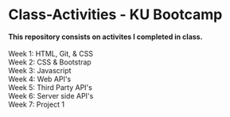# Class-Activities - KU Bootcamp 
<b>This repository consists on activites I completed in class.</b>
<br>
<br>
Week 1: HTML, Git, & CSS <br>
Week 2: CSS & Bootstrap <br>
Week 3: Javascript <br>
Week 4: Web API's <br>
Week 5: Third Party API's <br>
Week 6: Server side API's <br>
Week 7: Project 1 <br>
